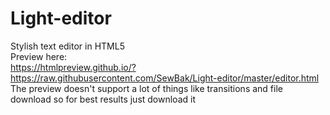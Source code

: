 # Light-editor
Stylish text editor in HTML5  
Preview here:  
https://htmlpreview.github.io/?https://raw.githubusercontent.com/SewBak/Light-editor/master/editor.html  
The preview doesn't support a lot of things like transitions and file download so for best results just download it
